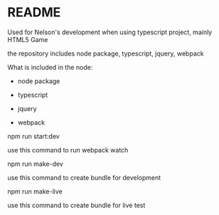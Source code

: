 # README

Used for Nelson's development when using typescript project, mainly HTML5 Game

the repository includes node package, typescript, jquery, webpack

What is included in the node:

* node package

* typescript

* jquery

* webpack

npm run start:dev

use this command to run webpack watch

npm run make-dev

use this command to create bundle for development

npm run make-live

use this command to create bundle for live test